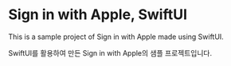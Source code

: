 # Sign in with Apple, SwiftUI

This is a sample project of Sign in with Apple made using SwiftUI.

SwiftUI를 활용하여 만든 Sign in with Apple의 샘플 프로젝트입니다.
